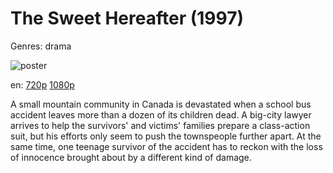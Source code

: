# The Sweet Hereafter (1997)

Genres: drama

![poster](http://image.tmdb.org/t/p/w500/bMmbAvCJ9ZLgCQq0YxygOMQxzEZ.jpg)

en:
  [720p](magnet:?xt=urn:btih:CC047892EA7E5CC7E4F448C1EB10F9E5EA46FC81&tr=udp://glotorrents.pw:6969/announce&tr=udp://tracker.opentrackr.org:1337/announce&tr=udp://torrent.gresille.org:80/announce&tr=udp://tracker.openbittorrent.com:80&tr=udp://tracker.coppersurfer.tk:6969&tr=udp://tracker.leechers-paradise.org:6969&tr=udp://p4p.arenabg.ch:1337&tr=udp://tracker.internetwarriors.net:1337)
  [1080p](magnet:?xt=urn:btih:5C44531BB9262DD74C4D8B889CFB61AE79E73644&tr=udp://glotorrents.pw:6969/announce&tr=udp://tracker.opentrackr.org:1337/announce&tr=udp://torrent.gresille.org:80/announce&tr=udp://tracker.openbittorrent.com:80&tr=udp://tracker.coppersurfer.tk:6969&tr=udp://tracker.leechers-paradise.org:6969&tr=udp://p4p.arenabg.ch:1337&tr=udp://tracker.internetwarriors.net:1337)
  


A small mountain community in Canada is devastated when a school bus accident leaves more than a dozen of its children dead. A big-city lawyer arrives to help the survivors' and victims' families prepare a class-action suit, but his efforts only seem to push the townspeople further apart. At the same time, one teenage survivor of the accident has to reckon with the loss of innocence brought about by a different kind of damage.